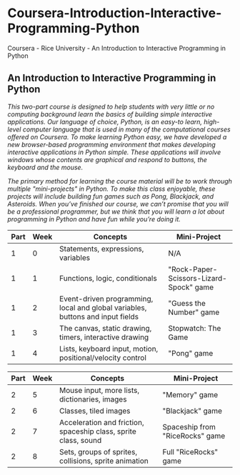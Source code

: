# Coursera-Introduction-Interactive-Programming-Python
Coursera - Rice University - An Introduction to Interactive Programming in Python

## An Introduction to Interactive Programming in Python

<em>
This two-part course is designed to help students with very little or no computing background learn the basics of building simple interactive applications. Our language of choice, Python, is an easy-to learn, high-level computer language that is used in many of the computational courses offered on Coursera. To make learning Python easy, we have developed a new browser-based programming environment that makes developing interactive applications in Python simple. These applications will involve windows whose contents are graphical and respond to buttons, the keyboard and the mouse.

The primary method for learning the course material will be to work through multiple "mini-projects" in Python. To make this class enjoyable, these projects will include building fun games such as Pong, Blackjack, and Asteroids. When you’ve finished our course, we can’t promise that you will be a professional programmer, but we think that you will learn a lot about programming in Python and have fun while you’re doing it.

| Part | Week | Concepts                             | Mini-Project |
| -----|----| -----                           |--------- |
| 1    | 0    | Statements, expressions, variables      |N/A|
| 1    | 1    |    	Functions, logic, conditionals                 | 	"Rock-Paper-Scissors-Lizard-Spock" game |
|1    | 2    |   Event-driven programming, local and global variables, buttons and input fields                |"Guess the Number" game |
|  1    | 3    |   The canvas, static drawing, timers, interactive drawing            | 	Stopwatch: The Game|
|  1    | 4    |    	Lists, keyboard input, motion, positional/velocity control                  | 	"Pong" game  |
    
| Part | Week | Concepts                             | Mini-Project |
| -----|----| -----                           |--------- |
| 2    | 5    |  	Mouse input, more lists, dictionaries, images      | 	"Memory" game |
| 2    | 6    |   Classes, tiled images                |"Blackjack" game |
|2    | 7   |   Acceleration and friction, spaceship class, sprite class, sound             |Spaceship from "RiceRocks" game |
|  2    | 8    |   Sets, groups of sprites, collisions, sprite animation               |	 	Full "RiceRocks" game|
</em>
